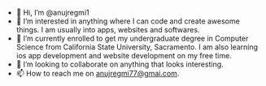- 👋 Hi, I’m @anujregmi1
- 👀 I’m interested in anything where I can code and create awesome things. I am usually into apps, websites and softwares.
- 🌱 I’m currently enrolled to get my undergraduate degree in Computer Science from California State University, Sacramento. I am also learning ios app development and website development on my free time. 
- 💞️ I’m looking to collaborate on anything that looks interesting.
- 📫 How to reach me on anujregmi77@gmai.com.

<!---
anujregmi1/anujregmi1 is a ✨ special ✨ repository because its `README.md` (this file) appears on your GitHub profile.
You can click the Preview link to take a look at your changes.
--->
